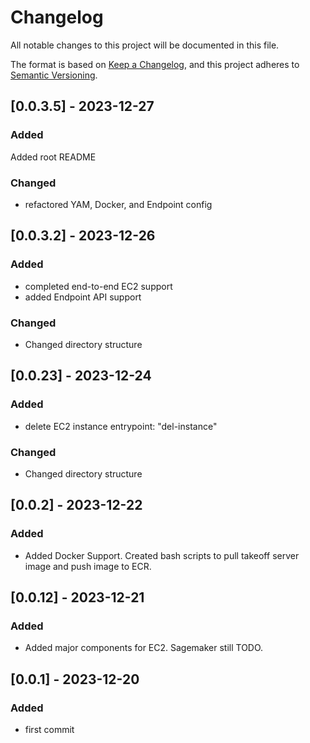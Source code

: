 # Changelog

All notable changes to this project will be documented in this file.

The format is based on [Keep a Changelog](https://keepachangelog.com/en/1.0.0/), and this project adheres to [Semantic Versioning](https://semver.org/spec/v2.0.0.html).

## [0.0.3.5] - 2023-12-27

### Added

Added root README

### Changed

- refactored YAM, Docker, and Endpoint config

## [0.0.3.2] - 2023-12-26

### Added

- completed end-to-end EC2 support
- added Endpoint API support

### Changed

- Changed directory structure

## [0.0.23] - 2023-12-24

### Added

- delete EC2 instance entrypoint: "del-instance"

### Changed

- Changed directory structure

## [0.0.2] - 2023-12-22

### Added

- Added Docker Support. Created bash scripts to pull takeoff server image and push image to ECR.

## [0.0.12] - 2023-12-21

### Added

- Added major components for EC2. Sagemaker still TODO.

## [0.0.1] - 2023-12-20

### Added

- first commit 
